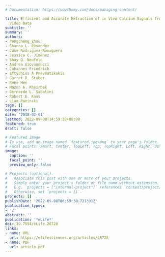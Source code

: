 ```yaml
---
# Documentation: https://wowchemy.com/docs/managing-content/

title: Efficient and Accurate Extraction of in Vivo Calcium Signals from Microendoscopic
  Video Data
subtitle: ''
summary: ''
authors:
- Pengcheng_Zhou
- Shanna L. Resendez
- Jose Rodriguez-Romaguera
- Jessica C. Jimenez
- Shay Q. Neufeld
- Andrea Giovannucci
- Johannes Friedrich
- Eftychios A Pnevmatikakis
- Garret D. Stuber
- Rene Hen
- Mazen A. Kheirbek
- Bernardo L. Sabatini
- Robert E. Kass
- Liam Paninski
tags: []
categories: []
date: '2018-02-01'
lastmod: 2022-09-08T14:59:38+08:00
featured: true
draft: false

# Featured image
# To use, add an image named `featured.jpg/png` to your page's folder.
# Focal points: Smart, Center, TopLeft, Top, TopRight, Left, Right, BottomLeft, Bottom, BottomRight.
image:
  caption: ''
  focal_point: ''
  preview_only: false

# Projects (optional).
#   Associate this post with one or more of your projects.
#   Simply enter your project's folder or file name without extension.
#   E.g. `projects = ["internal-project"]` references `content/project/deep-learning/index.md`.
#   Otherwise, set `projects = []`.
projects: []
publishDate: '2022-09-08T06:59:38.721391Z'
publication_types:
- '2'
abstract: ''
publication: '*eLife*'
doi: 10.7554/eLife.28728
links: 
- name: URL
  url: https://elifesciences.org/articles/28728
- name: PDF
  url: article.pdf
---
```

